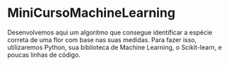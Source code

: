 # MiniCursoMachineLearning

Desenvolvemos aqui um algoritmo que consegue identificar a espécie correta de uma flor com base nas suas medidas. 
Para fazer isso, utilizaremos Python, sua biblioteca de Machine Learning, o Scikit-learn, e poucas linhas de código.
